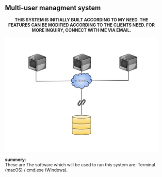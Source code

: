 <h2>Multi-user managment system</h2>
<p align="center"><strong>THIS SYSTEM IS INITIALLY BUILT ACCORDING TO MY NEED. THE FEATURES CAN BE MODIFIED ACCORDING TO THE CLIENTS NEED. FOR MORE INQUIRY, CONNECT WITH ME VIA EMAIL.</strong></p>
<div align="center"><img src="asset/mums.jpg" alt="system-overview"></div>
<p><strong>summery</strong>:<br/>These are
The software which will be used to run this system are: Terminal (macOS) / cmd.exe (Windows).</p>
